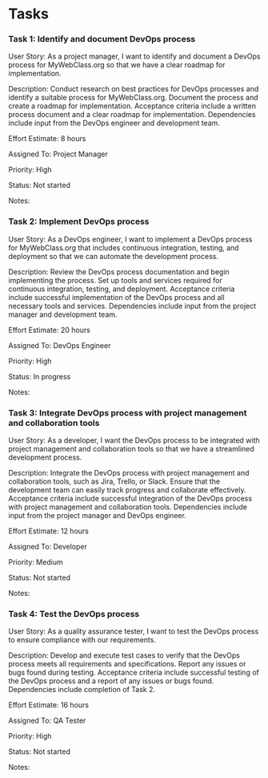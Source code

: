 # Tasks

### Task 1: Identify and document DevOps process

User Story: As a project manager, I want to identify and document a DevOps process for MyWebClass.org so that we have a clear roadmap for implementation.

Description: Conduct research on best practices for DevOps processes and identify a suitable process for MyWebClass.org. Document the process and create a roadmap for implementation. Acceptance criteria include a written process document and a clear roadmap for implementation. Dependencies include input from the DevOps engineer and development team.

Effort Estimate: 8 hours

Assigned To: Project Manager

Priority: High

Status: Not started

Notes:


### Task 2: Implement DevOps process

User Story: As a DevOps engineer, I want to implement a DevOps process for MyWebClass.org that includes continuous integration, testing, and deployment so that we can automate the development process.

Description: Review the DevOps process documentation and begin implementing the process. Set up tools and services required for continuous integration, testing, and deployment. Acceptance criteria include successful implementation of the DevOps process and all necessary tools and services. Dependencies include input from the project manager and development team.

Effort Estimate: 20 hours

Assigned To: DevOps Engineer

Priority: High

Status: In progress

Notes:


### Task 3: Integrate DevOps process with project management and collaboration tools

User Story: As a developer, I want the DevOps process to be integrated with project management and collaboration tools so that we have a streamlined development process.

Description: Integrate the DevOps process with project management and collaboration tools, such as Jira, Trello, or Slack. Ensure that the development team can easily track progress and collaborate effectively. Acceptance criteria include successful integration of the DevOps process with project management and collaboration tools. Dependencies include input from the project manager and DevOps engineer.

Effort Estimate: 12 hours

Assigned To: Developer

Priority: Medium

Status: Not started

Notes:


### Task 4: Test the DevOps process

User Story: As a quality assurance tester, I want to test the DevOps process to ensure compliance with our requirements.

Description: Develop and execute test cases to verify that the DevOps process meets all requirements and specifications. Report any issues or bugs found during testing. Acceptance criteria include successful testing of the DevOps process and a report of any issues or bugs found. Dependencies include completion of Task 2.

Effort Estimate: 16 hours

Assigned To: QA Tester

Priority: High

Status: Not started

Notes:
